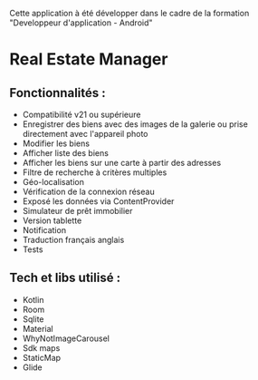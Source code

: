 Cette application à été développer dans le cadre de la formation "Developpeur d'application - Android"

# Real Estate Manager

## Fonctionnalités :
* Compatibilité v21 ou supérieure
* Enregistrer des biens avec des images de la galerie ou prise directement avec l'appareil photo
* Modifier les biens
* Afficher liste des biens
* Afficher les biens sur une carte à partir des adresses 
* Filtre de recherche à critères multiples 
* Géo-localisation
* Vérification de la connexion réseau
* Exposé les données via ContentProvider
* Simulateur de prêt immobilier
* Version tablette
* Notification
* Traduction français anglais
* Tests

## Tech et libs utilisé :
* Kotlin
* Room
* Sqlite
* Material
* WhyNotImageCarousel
* Sdk maps
* StaticMap
* Glide
